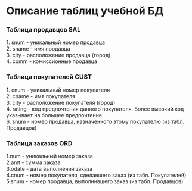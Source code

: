 <h1>Описание таблиц учебной БД</h1>
<h3>Таблица продавцов SAL</h3>
1. snum - уникальный номер продавца <br>
2. sname - имя продавца <br>
3. city - расположение продавца (город) <br>
4. comm - комиссионные продавца <br>
<h3>Таблица покупателей CUST </h3>
1. cnum - уникальный номер покупателя <br>
2. cname - имя покупателя <br>
3. city - расположение покупателя (город) <br>
4. rating - код предпочтения данного покупателя. Более высокий
 код указывает на большее предпочтение <br>
6. snum - номер продавца, назначенного этому покупателю (из табл.
Продавцов) <br>
<h3>Таблица заказов ORD</h3>
1.num - уникальный номер заказа <br>
2.amt - сумма заказа <br>
3.odate - дата выполнения заказа <br>
4.cnum - номер покупателя, сделавшего заказ (из табл. Покупателей) <br> 
5.snum - номер продавца, выполнившего заказ (из табл. Продавцов) <br>
